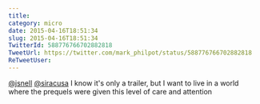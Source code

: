 ```yaml
---
title: 
category: micro
date: 2015-04-16T18:51:34
slug: 2015-04-16T18:51:34
TwitterId: 588776766702882818
TweetUrl: https://twitter.com/mark_philpot/status/588776766702882818
ReTweetUser: 
---
```


[@jsnell](https://twitter.com/jsnell) [@siracusa](https://twitter.com/siracusa) I know it's only a trailer, but I want to live in a world where the prequels were given this level of care and attention